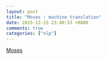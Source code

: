 ```yaml
---
layout: post
title: "Moses : machine translation"
date: 2015-12-25 23:40:53 +0800
comments: true
categories: ["nlp"]
---
```


<!-- more -->

[Moses]

[Moses]:https://github.com/moses-smt/mosesdecoder